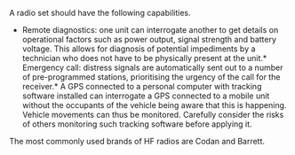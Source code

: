 [Title]: # (Capabilities)
[Order]: # (8)

A radio set should have the following capabilities. 

*   Remote diagnostics:  one unit can interrogate another to get details on operational factors such as power output, signal strength and battery voltage. This allows for diagnosis of potential impediments by a technician who does not have to be physically present at the unit.*   Emergency call: distress signals are automatically sent out to a number of pre-programmed stations, prioritising the urgency of the call for the receiver.*   A GPS connected to a personal computer with tracking software installed can interrogate a GPS connected to a mobile unit without the occupants of the vehicle being aware that this is happening. Vehicle movements can thus be monitored. Carefully consider the risks of others monitoring such tracking software before applying it.

The most commonly used brands of HF radios are Codan and Barrett. 